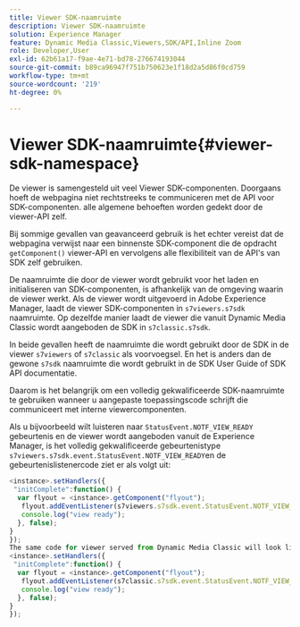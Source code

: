```yaml
---
title: Viewer SDK-naamruimte
description: Viewer SDK-naamruimte
solution: Experience Manager
feature: Dynamic Media Classic,Viewers,SDK/API,Inline Zoom
role: Developer,User
exl-id: 62b61a17-f9ae-4e71-bd78-276674193044
source-git-commit: b89ca96947f751b750623e1f18d2a5d86f0cd759
workflow-type: tm+mt
source-wordcount: '219'
ht-degree: 0%

---
```


# Viewer SDK-naamruimte{#viewer-sdk-namespace}

De viewer is samengesteld uit veel Viewer SDK-componenten. Doorgaans hoeft de webpagina niet rechtstreeks te communiceren met de API voor SDK-componenten. alle algemene behoeften worden gedekt door de viewer-API zelf.

Bij sommige gevallen van geavanceerd gebruik is het echter vereist dat de webpagina verwijst naar een binnenste SDK-component die de opdracht `getComponent()` viewer-API en vervolgens alle flexibiliteit van de API&#39;s van SDK zelf gebruiken.

De naamruimte die door de viewer wordt gebruikt voor het laden en initialiseren van SDK-componenten, is afhankelijk van de omgeving waarin de viewer werkt. Als de viewer wordt uitgevoerd in Adobe Experience Manager, laadt de viewer SDK-componenten in `s7viewers.s7sdk` naamruimte. Op dezelfde manier laadt de viewer die vanuit Dynamic Media Classic wordt aangeboden de SDK in `s7classic.s7sdk`.

In beide gevallen heeft de naamruimte die wordt gebruikt door de SDK in de viewer `s7viewers` of `s7classic` als voorvoegsel. En het is anders dan de gewone `s7sdk` naamruimte die wordt gebruikt in de SDK User Guide of SDK API documentatie.

Daarom is het belangrijk om een volledig gekwalificeerde SDK-naamruimte te gebruiken wanneer u aangepaste toepassingscode schrijft die communiceert met interne viewercomponenten.

Als u bijvoorbeeld wilt luisteren naar `StatusEvent.NOTF_VIEW_READY` gebeurtenis en de viewer wordt aangeboden vanuit de Experience Manager, is het volledig gekwalificeerde gebeurtenistype `s7viewers.s7sdk.event.StatusEvent.NOTF_VIEW_READY`en de gebeurtenislistenercode ziet er als volgt uit:

```javascript {.line-numbers}
<instance>.setHandlers({ 
 "initComplete":function() { 
  var flyout = <instance>.getComponent("flyout"); 
   flyout.addEventListener(s7viewers.s7sdk.event.StatusEvent.NOTF_VIEW_READY, function(e) { 
   console.log("view ready"); 
  }, false); 
} 
}); 
The same code for viewer served from Dynamic Media Classic will look like this: 
<instance>.setHandlers({ 
 "initComplete":function() { 
  var flyout = <instance>.getComponent("flyout"); 
   flyout.addEventListener(s7classic.s7sdk.event.StatusEvent.NOTF_VIEW_READY, function(e) { 
   console.log("view ready"); 
  }, false); 
} 
});
```
